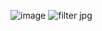 ![image](https://github.com/user-attachments/assets/507403ee-ff94-4c00-9de7-8154e6432f3a)
![filter jpg](https://github.com/user-attachments/assets/e1e65b6d-8788-43b0-a013-ccd9f4a49223)
